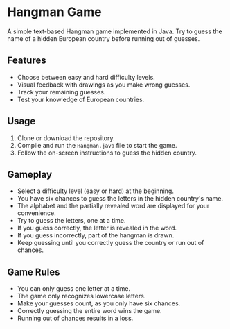 # Hangman Game

A simple text-based Hangman game implemented in Java. Try to guess the name of a hidden European country before running out of guesses.

## Features

- Choose between easy and hard difficulty levels.
- Visual feedback with drawings as you make wrong guesses.
- Track your remaining guesses.
- Test your knowledge of European countries.

## Usage

1. Clone or download the repository.
2. Compile and run the `Hangman.java` file to start the game.
3. Follow the on-screen instructions to guess the hidden country.

## Gameplay

- Select a difficulty level (easy or hard) at the beginning.
- You have six chances to guess the letters in the hidden country's name.
- The alphabet and the partially revealed word are displayed for your convenience.
- Try to guess the letters, one at a time.
- If you guess correctly, the letter is revealed in the word.
- If you guess incorrectly, part of the hangman is drawn.
- Keep guessing until you correctly guess the country or run out of chances.

## Game Rules

- You can only guess one letter at a time.
- The game only recognizes lowercase letters.
- Make your guesses count, as you only have six chances.
- Correctly guessing the entire word wins the game.
- Running out of chances results in a loss.
